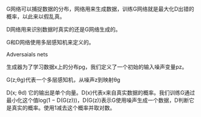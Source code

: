 G网络可以捕捉数据的分布，网络用来生成数据，训练G网络就是最大化D出错的概率，以此来以假乱真。

D网络用来识别数据时真实的还是G网络生成的。

G和D网络使用多层感知机来定义的。



Adversaials nets

生成器为了学习数据x上的分布pg，我们定义了一个初始的输入噪声变量pz。

G(z;θg)代表一个多层感知机，从噪声z到映射θg

D(x; θd) 它的输出是单个向量。D(x)代表x来自真实数据的概率。我们训练G通过最小化这个值log(1 − D(G(z)))，D(G(z))表示G使用噪声生成一个数据，D判断它是真实的概率。使用1减去这个概率并取对数。

